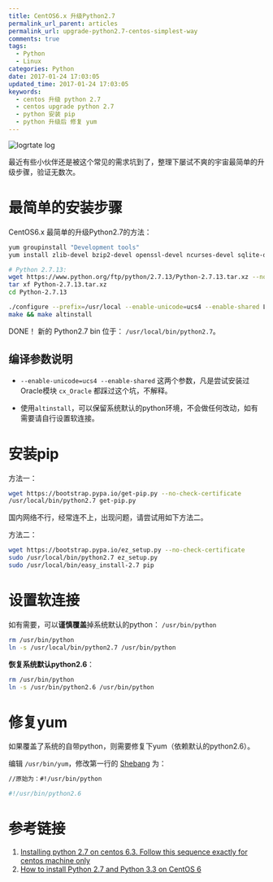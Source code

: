 ```yaml
---
title: CentOS6.x 升级Python2.7
permalink_url_parent: articles
permalink_url: upgrade-python2.7-centos-simplest-way
comments: true
tags:
  - Python
  - Linux
categories: Python
date: 2017-01-24 17:03:05
updated_time: 2017-01-24 17:03:05
keywords:
  - centos 升级 python 2.7
  - centos upgrade python 2.7
  - python 安装 pip
  - python 升级后 修复 yum
---
```


![logrtate log](/images/upgrade-python/linux-python-logo.jpg)

最近有些小伙伴还是被这个常见的需求坑到了，整理下屡试不爽的宇宙最简单的升级步骤，验证无数次。

# 最简单的安装步骤

CentOS6.x 最简单的升级Python2.7的方法：

``` bash
yum groupinstall "Development tools"
yum install zlib-devel bzip2-devel openssl-devel ncurses-devel sqlite-devel readline-devel tk-devel gdbm-devel db4-devel libpcap-devel xz-devel

# Python 2.7.13:
wget https://www.python.org/ftp/python/2.7.13/Python-2.7.13.tar.xz --no-check-certificate
tar xf Python-2.7.13.tar.xz
cd Python-2.7.13

./configure --prefix=/usr/local --enable-unicode=ucs4 --enable-shared LDFLAGS="-Wl,-rpath /usr/local/lib"
make && make altinstall
```
DONE！ 新的 Python2.7 bin 位于： `/usr/local/bin/python2.7`。

<!-- more -->

## 编译参数说明


- `--enable-unicode=ucs4 --enable-shared` 这两个参数，凡是尝试安装过Oracle模块 `cx_Oracle` 都踩过这个坑，不解释。

- 使用`altinstall`，可以保留系统默认的python环境，不会做任何改动，如有需要请自行设置软连接。 


# 安装pip

方法一：

``` bash
wget https://bootstrap.pypa.io/get-pip.py --no-check-certificate
/usr/local/bin/python2.7 get-pip.py
```

国内网络不行，经常连不上，出现问题，请尝试用如下方法二。

方法二：
``` bash
wget https://bootstrap.pypa.io/ez_setup.py --no-check-certificate
sudo /usr/local/bin/python2.7 ez_setup.py
sudo /usr/local/bin/easy_install-2.7 pip
```

# 设置软连接

如有需要，可以**谨慎覆盖**掉系统默认的python： `/usr/bin/python`

``` bash
rm /usr/bin/python
ln -s /usr/local/bin/python2.7 /usr/bin/python
```

**恢复系统默认python2.6**：
``` bash
rm /usr/bin/python
ln -s /usr/bin/python2.6 /usr/bin/python
```

# 修复yum

如果覆盖了系统的自带python，则需要修复下yum（依赖默认的python2.6）。

编辑 `/usr/bin/yum`，修改第一行的 [Shebang](https://zh.wikipedia.org/wiki/Shebang) 为：
``` bash
//原始为：#!/usr/bin/python

#!/usr/bin/python2.6
```

# 参考链接

1. [Installing python 2.7 on centos 6.3. Follow this sequence exactly for centos machine only](https://github.com/h2oai/h2o-2/wiki/Installing-python-2.7-on-centos-6.3.-Follow-this-sequence-exactly-for-centos-machine-only)
2. [How to install Python 2.7 and Python 3.3 on CentOS 6](http://toomuchdata.com/2014/02/16/how-to-install-python-on-centos/)


